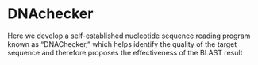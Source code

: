 # DNAchecker
Here we develop a self-established nucleotide sequence reading program known as “DNAChecker,” which helps identify the quality of the target sequence and therefore proposes the effectiveness of the BLAST result
